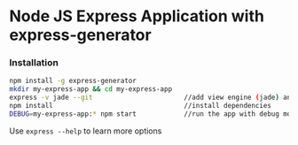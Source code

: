 # Node JS  Express Application with express-generator

### Installation 

```bash
npm install -g express-generator 
mkdir my-express-app && cd my-express-app
express -v jade --git                       //add view engine (jade) and and .gitignore 
npm install                                 //install dependencies
DEBUG=my-express-app:* npm start            //run the app with debug mode 
``` 

Use `express --help` to learn more options


